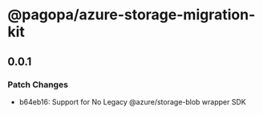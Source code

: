 # @pagopa/azure-storage-migration-kit

## 0.0.1

### Patch Changes

- b64eb16: Support for No Legacy @azure/storage-blob wrapper SDK

